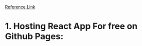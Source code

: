 [Reference Link](https://create-react-app.dev/docs/deployment/)

# 1. Hosting React App For free on Github Pages:

